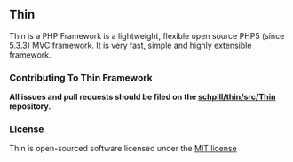 ## Thin

Thin is a PHP Framework is a lightweight, flexible open source PHP5 (since 5.3.3) MVC framework. It is very fast, simple and highly extensible framework.


### Contributing To Thin Framework

**All issues and pull requests should be filed on the [schpill/thin/src/Thin](http://github.com/schpill/thin/src/Thin) repository.**

### License

Thin is open-sourced software licensed under the [MIT license](http://opensource.org/licenses/MIT)

